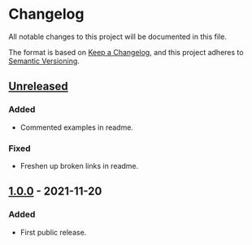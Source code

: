 # Changelog

All notable changes to this project will be documented in this file.

The format is based on [Keep a Changelog](https://keepachangelog.com/en/1.0.0/),
and this project adheres to [Semantic Versioning](https://semver.org/spec/v2.0.0.html).

## [Unreleased]

### Added

- Commented examples in readme.

### Fixed

- Freshen up broken links in readme.

## [1.0.0] - 2021-11-20

### Added

- First public release.

[unreleased]: https://github.com/paolobrasolin/ctan-submit-action/compare/v1.0.0...HEAD
[1.0.1]: https://github.com/paolobrasolin/ctan-submit-action/compare/v1.0.0...v1.0.1
[1.0.0]: https://github.com/paolobrasolin/ctan-submit-action/releases/tag/v1.0.0
